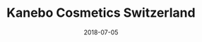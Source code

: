 ﻿---
title:          "Kanebo Cosmetics Switzerland"
date:           "2018-07-05"
draft:          false
robotsExclude:  true
forceNowrap:    false
---
